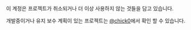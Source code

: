 이 계정은 프로젝트가 취소되거나 더 이상 사용하지 않는 것들을 담고 있습니다.

개발중이거나 유지 보수 계획이 있는 프로젝트는 [@chick0](https://github.com/chick0)에서 확인 할 수 있습니다.
